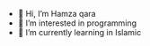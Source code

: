 - 👋 Hi, I’m Hamza qara
- 👀 I’m interested in programming
- 🌱 I’m currently learning in Islamic



<!---
hamza24q/hamza24q is a ✨ special ✨ repository because its `README.md` (this file) appears on your GitHub profile.
You can click the Preview link to take a look at your changes.
--->
